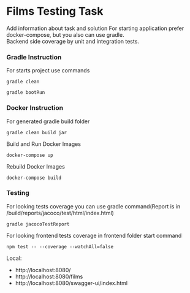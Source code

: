 # Films Testing Task

Add information about task and solution
For starting application prefer docker-compose, but you also can use gradle.
</br>
Backend side coverage by unit and integration tests.
</br>

### Gradle Instruction

For starts project use commands

````
gradle clean
````

````
gradle bootRun
````

### Docker Instruction

For generated gradle build folder

````
gradle clean build jar
````

Build and Run Docker Images

````
docker-compose up
````

Rebuild Docker Images

````
docker-compose build
````

### Testing

For looking tests coverage you can use gradle command(Report is in /build/reports/jacoco/test/html/index.html)

````
gradle jacocoTestReport
````

For looking frontend tests coverage in frontend folder start command

````
npm test -- --coverage --watchAll=false
````        

Local:

+ http://localhost:8080/
+ http://localhost:8080/films
+ http://localhost:8080/swagger-ui/index.html
